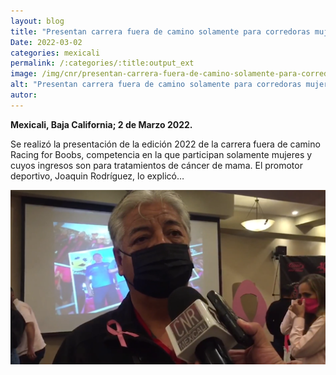 ```yaml
---
layout: blog
title: "Presentan carrera fuera de camino solamente para corredoras mujeres"
Date: 2022-03-02
categories: mexicali
permalink: /:categories/:title:output_ext
image: /img/cnr/presentan-carrera-fuera-de-camino-solamente-para-corredoras-mujeres.png
alt: "Presentan carrera fuera de camino solamente para corredoras mujeres"
autor:
---
```


**Mexicali, Baja California; 2 de Marzo 2022.** 

Se realizó la presentación de la edición 2022 de la carrera fuera de camino Racing for Boobs, competencia en la que participan solamente mujeres y cuyos ingresos son para tratamientos de cáncer de mama. El promotor deportivo, Joaquin Rodríguez, lo explicó…

<div id="carouselExampleSlidesOnly" class="carousel slide" data-ride="carousel">
  <div class="carousel-inner">
    <div class="carousel-item active">
       <img class="d-block w-100" src="/img/cnr/presentan-carrera-fuera-de-camino-solamente-para-corredoras-mujeres.png" loading="lazy"  alt="Presentan carrera fuera de camino solamente para corredoras mujeres">
    </div>
  </div>
</div>